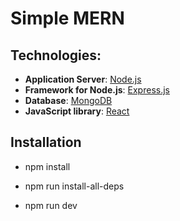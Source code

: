 # Simple MERN

## Technologies:

- **Application Server**: [Node.js](https://nodejs.org/en/)
- **Framework for Node.js**: [Express.js](https://expressjs.com/)
- **Database**: [MongoDB](https://expressjs.com/)
- **JavaScript library**: [React](https://reactjs.org/)

## Installation

- npm install

- npm run install-all-deps

- npm run dev
